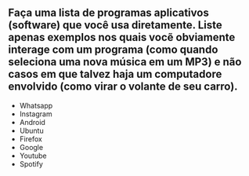 ## Faça uma lista de programas aplicativos (software) que você usa diretamente. Liste apenas exemplos nos quais vocẽ obviamente interage com um programa (como quando seleciona uma nova música em um MP3) e não casos em que talvez haja um computadore envolvido (como virar o volante de seu carro).

- Whatsapp
- Instagram
- Android
- Ubuntu
- Firefox
- Google
- Youtube
- Spotify
